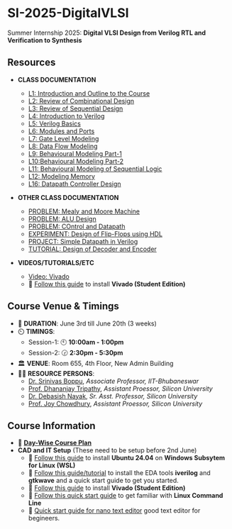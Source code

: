 # SI-2025-DigitalVLSI
Summer Internship 2025: **Digital VLSI Design from Verilog RTL and Verification to  Synthesis**

## Resources

- **CLASS DOCUMENTATION**
  - [L1: Introduction and Outline to the Course](docs/L1_Introduction_Course_Outline.pdf)
  - [L2: Review of Combinational Design](docs/L2_Review_Combinational_Logic_Design.pdf)
  - [L3: Review of Sequential Design](docs/L3_Review_Sequential_Logic_Design.pdf)
  - [L4: Introduction to Verilog](docs/L4_DD_Verilog_Introduction.pdf)
  - [L5: Verilog Basics](docs/L5_Verilog_Basics.pdf)
  - [L6: Modules and Ports](docs/L6_Modules_and_Ports.pdf)
  - [L7: Gate Level Modeling](docs/L7_Gate_Level_Modelling.pdf)
  - [L8: Data Flow Modeling](docs/L8_Data_Flow_Modelling.pdf)
  - [L9: Behavioural Modeling Part-1](docs/L9_Behavioural_Modeling_Part1.pdf)
  - [L10:Behavioural Modeling Part-2](docs/L10_Behavioural_Modeling_Part2.pdf)
  - [L11: Behavioural Modeling of Sequential Logic](docs/L11_Behavioural_Modeling_of_Sequential_Logic.pdf)
  - [L12: Modeling Memory](docs/L12_Modeling_Memory.pdf)
  - [L16: Datapath Controller Design](docs/L16_Datapath_Controller_Design.pdf)

- **OTHER CLASS DOCUMENTATION**
  - [PROBLEM: Mealy and Moore Machine](docs/Problem_set_5.pdf)
  - [PROBLEM: ALU Design](docs/problem_set_3.pdf)
  - [PROBLEM: COntrol and Datapath](docs/Problem_set_6.pdf)
  - [EXPERIMENT: Design of Flip-Flops using HDL](docs/EXP-8-FF-HDL.pdf)
  - [PROJECT: Simple Datapath in Verilog](docs/Simple_Datapath_Verilog_Project.pdf)
  - [TUTORIAL: Design of Decoder and Encoder](docs/Tutorial_3.pdf)

- **VIDEOS/TUTORIALS/ETC**
  - [Video: Vivado](https://drive.google.com/file/d/1pMjK7-NyEzoLno-KRy9zS8QvX6bKpIBx/view?usp=sharing)
  - :link: [Follow this guide](docs/vivado_installation.pdf) to install **Vivado (Student Edition)** 

## Course Venue & Timings

- 📆 **DURATION**: June 3rd till June 20th (3 weeks)
- ⏲️ **TIMINGS**:
  - Session-1: 🕙 **10:00am - 1:00pm**
  - Session-2: 🕝 **2:30pm - 5:30pm**
- 🏛️ **VENUE**: Room 655, 4th Floor, New Admin Building
- 👨‍🏫 **RESOURCE PERSONS**:
  - [Dr. Srinivas Boppu](https://secs.iitbbs.ac.in/index.php/sboppu/), _Associate Professor, IIT-Bhubaneswar_
  - [Prof. Dhananjay Tripathy](https://silicon.ac.in/wp-content/uploads/2021/06/FES14844_Dhananjay-Tripathy.pdf), _Assistant Proessor, Silicon University_
  - [Dr. Debasish Nayak](https://silicon.ac.in/wp-content/uploads/2022/04/Debasish-NayakFES09523.pdf), _Sr. Asst. Professor, Silicon University_
  - [Prof. Joy Chowdhury](https://silicon.ac.in/wp-content/uploads/2025/04/Joy-Chowdhury-FES24567.pdf), _Assistant Proessor, Silicon University_

## Course Information

- 🔗 [**Day-Wise Course Plan**](docs/digital_design_course-daywisePlan.pdf)
- **CAD and IT Setup** (These need to be setup before 2nd June)
  - 🔗 [Follow this guide](content/cad-install-setup-wsl-ubuntu.md) to install **Ubuntu 24.04** on **Windows Subsytem for Linux (WSL)**
  - :link: [Follow this guide/tutorial](content/eda-install.md) to install the EDA tools **iverilog** and **gtkwave** and a quick start guide to get you started.
  - :link: [Follow this guide](docs/vivado_installation.pdf) to install **Vivado (Student Edition)** 
  - 🔗 [Follow this quick start guide](https://www.makeuseof.com/tag/a-quick-guide-to-get-started-with-the-linux-command-line/) to get familiar with **Linux Command Line**
  - :link: [Quick start guide for nano text editor](content/quick-start-guide-nano-editor.md) good text editor for begineers. 




